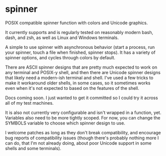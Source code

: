 # spinner
POSIX compatible spinner function with colors and Unicode graphics.

It currently supports and is regularly tested on reasonably modern bash, dash, and zsh, as well as Linux and Windows terminals. 

A simple to use spinner with asynchronous behavior (start a process, run your spinner, touch a file when finished, spinner stops). It has a variety of spinner options, and cycles through colors by default.

There are ASCII spinner designs that are pretty much expected to work on any terminal and POSIX-y shell, and then there are Unicode spinner designs that likely need a modern-ish terminal and shell. I've used a few tricks to make it workaround older shells, in some cases, so it sometimes works even when it's not expected to based on the features of the shell.

Docs coming soon. I just wanted to get it committed so I could try it across all of my test machines.

It is also not currently very configurable and isn't wrapped in a function, yet. Variables also need to be more tightly scoped. For now, you can change the SYMBOLS variable to choose which spinner design to use.

I welcome patches as long as they don't break compatibility, and encourage bug reports of compatibility issues (though there's probably nothing more I can do, that I'm not already doing, about poor Unicode support in some shells and some terminals).
